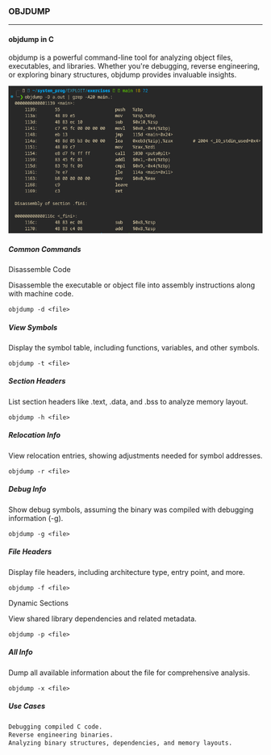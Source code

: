 ### OBJDUMP
___


#### objdump in C

objdump is a powerful command-line tool for analyzing object files, executables, and libraries. Whether you're debugging, reverse engineering, or exploring binary structures, objdump provides invaluable insights.

![alt text](image.png)

##### Common Commands
 Disassemble Code

Disassemble the executable or object file into assembly instructions along with machine code.
~~~
objdump -d <file>
~~~

##### View Symbols

Display the symbol table, including functions, variables, and other symbols.

~~~
objdump -t <file>
~~~

##### Section Headers

List section headers like .text, .data, and .bss to analyze memory layout.

~~~
objdump -h <file>
~~~

##### Relocation Info

View relocation entries, showing adjustments needed for symbol addresses.
~~~
objdump -r <file>
~~~

##### Debug Info

Show debug symbols, assuming the binary was compiled with debugging information (-g).
~~~
objdump -g <file>
~~~

##### File Headers

Display file headers, including architecture type, entry point, and more.
~~~
objdump -f <file>
~~~

Dynamic Sections

View shared library dependencies and related metadata.
~~~
objdump -p <file>
~~~
##### All Info

Dump all available information about the file for comprehensive analysis.
~~~
objdump -x <file>
~~~

##### Use Cases

    Debugging compiled C code.
    Reverse engineering binaries.
    Analyzing binary structures, dependencies, and memory layouts.